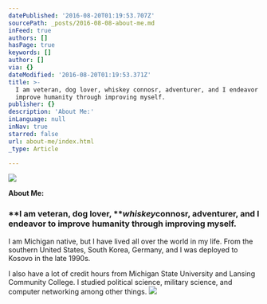 ```yaml
---
datePublished: '2016-08-20T01:19:53.707Z'
sourcePath: _posts/2016-08-08-about-me.md
inFeed: true
authors: []
hasPage: true
keywords: []
author: []
via: {}
dateModified: '2016-08-20T01:19:53.371Z'
title: >-
  I am veteran, dog lover, whiskey connosr, adventurer, and I endeavor to
  improve humanity through improving myself.
publisher: {}
description: 'About Me:'
inLanguage: null
inNav: true
starred: false
url: about-me/index.html
_type: Article

---
```

![](https://the-grid-user-content.s3-us-west-2.amazonaws.com/14a738c9-19ad-4dad-ba15-d354dffd4700.jpg)

**About Me:**

### **I am veteran, dog lover, **_**whiskey**_**connosr, adventurer, and I endeavor to improve humanity through improving myself.**

I am Michigan native, but I have lived all over the world in my life. From the southern United States, South Korea, Germany, and I was deployed to Kosovo in the late 1990s.

I also have a lot of credit hours from Michigan State University and Lansing Community College. I studied political science, military science, and computer networking among other things.
![](https://the-grid-user-content.s3-us-west-2.amazonaws.com/32a70b1a-851f-42e7-9d97-e7003356ab9c.jpg)